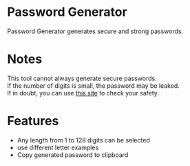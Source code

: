 # Password Generator
Password Generator generates secure and strong passwords.

# Notes
This tool cannot always generate secure passwords.
<br>If the number of digits is small, the password may be leaked.
<br>If in doubt, you can use [this site](https://password.kaspersky.com/jp/) to check your safety.

# Features
* Any length from 1 to 128 digits can be selected
* use different letter examples
* Copy generated password to clipboard
